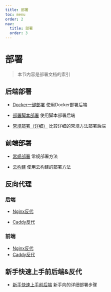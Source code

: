 ```yaml
---
title: 部署
toc: menu
order: 2
nav:
  title: 部署
  order: 3
---
```

# 部署

> 本节内容是部署文档的索引

## 后端部署

- [Docker一键部署](https://docs.timochan.cn/deploy/server/easy/docker) 
  使用Docker部署后端
  
- [部署脚本部署](https://docs.timochan.cn/deploy/server/easy/script)
  使用脚本部署后端
  
- [常规部署（详细）](https://docs.timochan.cn/deploy/server/easy)
  比较详细的常规方法部署后端
## 前端部署

- [常规部署](https://docs.timochan.cn/deploy/kami/index)
  常规部署方法

- [云构建](https://docs.timochan.cn/deploy/kami/cloud)
  使用云构建的部署方法
  
## 反向代理

### 后端

- [Nginx反代](https://docs.timochan.cn/deploy/reverse-proxy/server/nginx) 

- [Caddy反代 ](https://docs.timochan.cn/deploy/reverse-proxy/server/caddy) 

### 前端

- [Nginx反代](https://docs.timochan.cndeploy/reverse-proxy/kami/nginx) 
- [Caddy反代](https://docs.timochan.cn/deploy/reverse-proxy/kami/caddy) 

## 新手快速上手前后端&反代

- [新手快速上手前后端](https://docs.timochan.cn/deploy/go)
  新手向的详细部署步骤
